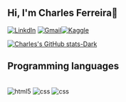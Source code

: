 ## Hi, I'm Charles Ferreira👋

[![LinkdIn](https://img.shields.io/badge/LinkedIn-0077B5?style=for-the-badge&logo=linkedin&logoColor=white)](https://www.linkedin.com/in/charles-ferreira-2244ab26a/)
[![Gmail](https://img.shields.io/badge/Gmail-D14836?style=for-the-badge&logo=gmail&logoColor=white)](https://mail.google.com/mail/u/0/?tab=rm&ogbl#inbox)[![Kaggle](https://img.shields.io/badge/Kaggle-20BEFF?style=for-the-badge&logo=Kaggle&logoColor=white)](https://www.kaggle.com/charlesferreira/competitions)

[![Charles's GitHub stats-Dark](https://github-readme-stats.vercel.app/api?username=CharlesFerreiraO&show_icons=true&theme=dark#gh-dark-mode-only)](https://github.com/anuraghazra/github-readme-stats#gh-dark-mode-only)



## Programming languages
<div style="display: inline_block"><br/>
    <img align="center" alt="html5" src="https://img.shields.io/badge/R-276DC3?style=for-the-badge&logo=r&logoColor=white" />
<img align="center" alt="css" src="https://img.shields.io/badge/MySQL-00000F?style=for-the-badge&logo=mysql&logoColor=white" />
<img align="center" alt="css" src="https://img.shields.io/badge/Python-3776AB?style=for-the-badge&logo=python&logoColor=white" />



</div><br/>





